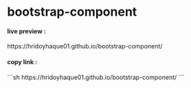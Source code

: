 # bootstrap-component

<h4>live preview : </h4>
https://hridoyhaque01.github.io/bootstrap-component/

<h4>copy link : </h4>
```sh
  https://hridoyhaque01.github.io/bootstrap-component/
```
